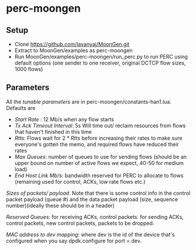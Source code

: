# perc-moongen

## Setup
- Clone https://github.com/lavanyaj/MoonGen.git
- Extract to MoonGen/examples as perc-moongen
- Run MoonGen/examples/perc-moongen/run_perc.py to run PERC using default options (one sender to one receiver, original DCTCP flow sizes, 1000 flows)

## Parameters
All the *tunable parameters* are in perc-moongen/constants-han1.lua. Defaults are
- *Start Rate* : 12 Mb/s when any flow starts
- *Tx Ack Timeout Interval*: 5s Will time out/ reclaim resources from flows that haven't finished in this time
- *Rtts*: Flows wait for 2 * *Rtts* before increasing their rates to make sure everyone's gotten the memo, and required flows have reduced their rates
- *Max Queues*: number of queues to use for sending flows (should be an upper bound on number of active flows we expect, 40-50 for medium load)
- *End Host Link Mb/s*: bandwidth reserved for PERC to allocate to flows (remaining used for control, ACKs, low rate flows etc.)

*Sizes of packets/ payload*. Note that there is some control info in the control packet payload (queue #) 
and the data packet payload (size, sequence number)(ideally these should be in a header)

*Reserved Queues*: for receiving ACKs, control packets. for sending ACKs, control packets, new control packets, packets to be dropped.

*MAC address to dev  mapping*: where dev is the id of the device that's configured when you say dpdk.configure for port = dev.
